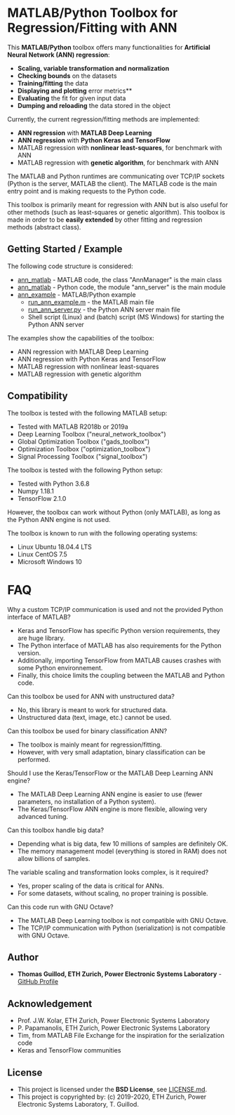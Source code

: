 # MATLAB/Python Toolbox for Regression/Fitting with ANN

This **MATLAB/Python** toolbox offers many functionalities for **Artificial Neural Network (ANN) regression**:
* **Scaling, variable transformation and normalization**
* **Checking bounds** on the datasets
* **Training/fitting** the data
* **Displaying and plotting** error metrics**
* **Evaluating** the fit for given input data
* **Dumping and reloading** the data stored in the object

Currently, the current regression/fitting methods are implemented:
* **ANN regression** with **MATLAB Deep Learning**
* **ANN regression** with **Python Keras and TensorFlow**
* MATLAB regression with **nonlinear least-squares**, for benchmark with ANN
* MATLAB regression with **genetic algorithm**, for benchmark with ANN

The MATLAB and Python runtimes are communicating over TCP/IP sockets (Python is the server, MATLAB the client).
The MATLAB code is the main entry point and is making requests to the Python code.

This toolbox is primarily meant for regression with ANN but is also useful for other methods (such as least-squares or genetic algorithm).
This toolbox is made in order to be **easily extended** by other fitting and regression methods (abstract class).

## Getting Started / Example

The following code structure is considered:
* [ann_matlab](ann_matlab) - MATLAB code, the class "AnnManager" is the main class
* [ann_matlab](ann_matlab) - Python code, the module "ann_server" is the main module
* [ann_example](ann_example) - MATLAB/Python example
    * [run_ann_example.m](ann_example/run_ann_example.m) - the MATLAB main file
    * [run_ann_server.py](ann_example/run_ann_server.py) - the Python ANN server main file
    * Shell script (Linux) and (batch) script (MS Windows) for starting the Python ANN server

The examples show the capabilities of the toolbox:
* ANN regression with MATLAB Deep Learning
* ANN regression with Python Keras and TensorFlow
* MATLAB regression with nonlinear least-squares
* MATLAB regression with genetic algorithm

## Compatibility

The toolbox is tested with the following MATLAB setup:
* Tested with MATLAB R2018b or 2019a
* Deep Learning Toolbox ("neural_network_toolbox")
* Global Optimization Toolbox ("gads_toolbox")
* Optimization Toolbox ("optimization_toolbox")
* Signal Processing Toolbox ("signal_toolbox")

The toolbox is tested with the following Python setup:
* Tested with Python 3.6.8
* Numpy 1.18.1
* TensorFlow 2.1.0

However, the toolbox can work without Python (only MATLAB), as long as the Python ANN engine is not used.

The toolbox is known to run with the following operating systems:
* Linux Ubuntu 18.04.4 LTS
* Linux CentOS 7.5
* Microsoft Windows 10

# FAQ

Why a custom TCP/IP communication is used and not the provided Python interface of MATLAB?
* Keras and TensorFlow has specific Python version requirements, they are huge library.
* The Python interface of MATLAB has also requirements for the Python version.
* Additionally, importing TensorFlow from MATLAB causes crashes with some Python environnement.
* Finally, this choice limits the coupling between the MATLAB and Python code.

Can this toolbox be used for ANN with unstructured data?
* No, this library is meant to work for structured data.
* Unstructured data (text, image, etc.) cannot be used.

Can this toolbox be used for binary classification ANN?
* The toolbox is mainly meant for regression/fitting.
* However, with very small adaptation, binary classification can be performed.

Should I use the Keras/TensorFlow or the MATLAB Deep Learning ANN engine?
* The MATLAB Deep Learning ANN engine is easier to use (fewer parameters, no installation of a Python system).
* The Keras/TensorFlow ANN engine is more flexible, allowing very advanced tuning.

Can this toolbox handle big data?
* Depending what is big data, few 10 millions of samples are definitely OK.
* The memory management model (everything is stored in RAM) does not allow billions of samples.

The variable scaling and transformation looks complex, is it required?
* Yes, proper scaling of the data is critical for ANNs.
* For some datasets, without scaling, no proper training is possible.

Can this code run with GNU Octave?
* The MATLAB Deep Learning toolbox is not compatible with GNU Octave.
* The TCP/IP communication with Python (serialization) is not compatible with GNU Octave.

## Author

* **Thomas Guillod, ETH Zurich, Power Electronic Systems Laboratory** - [GitHub Profile](https://github.com/otvam)

## Acknowledgement

* Prof. J.W. Kolar, ETH Zurich, Power Electronic Systems Laboratory
* P. Papamanolis, ETH Zurich, Power Electronic Systems Laboratory
* Tim, from MATLAB File Exchange for the inspiration for the serialization code
* Keras and TensorFlow communities

## License

* This project is licensed under the **BSD License**, see [LICENSE.md](LICENSE.md).
* This project is copyrighted by: (c) 2019-2020, ETH Zurich, Power Electronic Systems Laboratory, T. Guillod.
